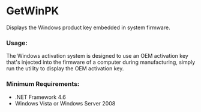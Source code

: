 # GetWinPK
Displays the Windows product key embedded in system firmware.

### Usage:
The Windows activation system is designed to use an OEM activation key that's injected into the firmware of a computer during manufacturing, simply run the utility to display the OEM activation key.

### Minimum Requirements:
- .NET Framework 4.6
- Windows Vista or Windows Server 2008